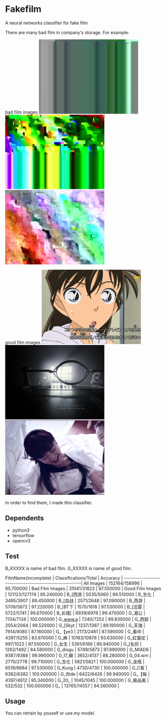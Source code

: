 # Fakefilm
A neural networks classifier for fake film

There are many bad film in company's storage. For example:

bad film images
![1](filmimage/bad/1.jpeg?raw=true "1")
![2](filmimage/bad/2.jpeg?raw=true "2")
![3](filmimage/bad/3.jpeg?raw=true "3")

good film images
![1](filmimage/good/1.jpeg?raw=true "1")
![2](filmimage/good/2.jpeg?raw=true "2")
![3](filmimage/good/3.jpeg?raw=true "3")

In order to find them, I made this classifier.

## Dependents
* python3
* tensorflow
* opencv3

## Test
B_XXXXX is name of bad film.
G_XXXXX is name of good film.

FilmName(incomplete) | Classifications/Total | Accuracy |
--------------------------------------------------------|
All Images           | 152164/158996        | 95.700000  |
Bad Film Images      | 31041/31822          | 97.550000  |
Good Film Images     | 121123/127174        | 95.240000  |
B_[西游              | 5035/5060            | 99.510000  |
B_生化               | 3495/3907            | 89.450000  |
B_[血战              | 2571/2648            | 97.090000  |
B_西游               | 5709/5872            | 97.220000  |
B_[BT下              | 1570/1618            | 97.030000  |
B_[迅雷              | 5722/5741            | 99.670000  |
B_长城[              | 6939/6976            | 99.470000  |
G_湄公               | 7134/7134            | 100.000000 |
G_www.a              | 7240/7252            | 99.830000  |
G_西部               | 2054/2064            | 99.520000  |
G_[Skyt              | 1237/1387            | 89.190000  |
G_天海               | 7914/9080            | 87.160000  |
G_【ye3              | 2173/2481            | 87.590000  |
G_看中               | 4397/5255            | 83.670000  |
G_麻                 | 10183/10876          | 93.630000  |
G_虹猫仗             | 997/1022             | 97.550000  |
G_女生               | 5361/6166            | 86.940000  |
G_[名侦              | 1262/1492            | 84.580000  |
G_diogu              | 5749/5873            | 97.890000  |
G_MIAD6              | 9387/9388            | 99.990000  |
G_17_韓              | 3652/4137            | 88.280000  |
G_04.wm              | 2770/2778            | 99.710000  |
G_生化               | 5821/5821            | 100.000000 |
G_金瓶               | 6519/6684            | 97.530000  |
G_Kung               | 4730/4730            | 100.000000 |
G_C客                | 6382/6382            | 100.000000 |
G_你de               | 6422/6426            | 99.940000  |
G_【每               | 4397/4612            | 95.340000  |
G_20_                | 1045/1045            | 100.000000 |
G_极品美             | 532/532              | 100.000000 |
G_                   | 13765/14557          | 94.560000  |

## Usage
You can retrain by youself or use my model.

